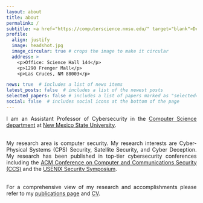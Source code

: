 ```yaml
---
layout: about
title: about
permalink: /
subtitle: <a href="https://computerscience.nmsu.edu/" target="blank">Department of Computer Science</a>.
profile:
  align: justify
  image: headshot.jpg
  image_circular: true # crops the image to make it circular
  address: >
    <p>Office: Science Hall 144</p>
    <p>1290 Frenger Mall</p>
    <p>Las Cruces, NM 88003</p>

news: true  # includes a list of news items
latest_posts: false  # includes a list of the newest posts
selected_papers: false # includes a list of papers marked as "selected={true}"
social: false  # includes social icons at the bottom of the page
---
```


<div style="text-align: justify;">
  I am an Assistant Professor of Cybersecurity in the <a href="https://computerscience.nmsu.edu/" target="blank">Computer Science department</a> at <a href="https://nmsu.edu/" target="blank">New Mexico State University</a>. <br /><br />
<!--  ¡Hola! I am a Computer Science Ph.D. candidate at <a href="https://tamucc.edu/" target="blank">Texas A&M University-Corpus Christi (TAMUCC)</a> advised by <a href="https://carlosrubiomedrano.com/" target="blank">Carlos Rubio-Medrano</a>. <br /><br />
   During my Ph.D. I completed an internship at the <a href="https://cispa.de/en" target="blank">CISPA Helmholtz Center for Information Security</a> in Saarbrücken, Germany advised by <a href="https://scholar.google.com/citations?user=7BgdiU4AAAAJ&hl=en&oi=ao" target="blank">Ali Abbasi</a> and <a href="https://scholar.google.com/citations?user=tv2HR38AAAAJ&hl=en" target="blank">Thorsten Holz</a>. Additionally, I was a visiting scholar at the <a href="https://srl-ucsc.github.io/" target="blank">University of California, Santa Cruz</a> hosted by <a href="https://users.soe.ucsc.edu/~alacarde/" target="blank">Alvaro Cardenas</a>. <br /><br />
  Before joining TAMUCC I completed a Master's Degree at Arizona State University working in the <a href="https://sefcom.asu.edu/" target="blank">Security Engineering for Future Computing (SEFCOM)</a> Laboratory advised by <a href="https://adamdoupe.com/" target="blank">Adam Doupé</a>, <a href="http://www.yancomm.net/" target="blank">Yan Shoshitaishvili</a>, <a href="https://rev.fish/" target="blank">Ruoyu "Fish" Wang</a>, and <a href="https://www.tiffanybao.com/" target="blank">Tiffany Bao</a>. <br /><br /> -->

  My research area is computer security. My research interests are Cyber-Physical Systems (CPS) Security, Satellite Security, and Cyber Deception.
  My research has been published in top-tier cybersecurity conferences including the <a href="https://www.sigsac.org/ccs/CCS2020/conference-program.html" target="blank">ACM Conference on Computer and Communications Security (CCS)</a> and the <a href="https://www.usenix.org/conference/usenixsecurity24" target="blank">USENIX Security Symposium</a>.<br /><br />
<!--   and has won awards such as Best Paper Award at the <a href="https://cpsiotsec2024b.github.io/" target="blank">CPSIoTSec Workshop</a>.<br /><br />
   My research has been recognized and supported by the <a href="https://www.iamcybersafe.org/s/2024-scholarship-recipients" target="blank">Center for Cyber Safety and Education (2024)</a>, the <a href="https://www.tamucc.edu/research/graduate-excellence/funding/sage.php" target="blank">Scholar Achievement in Graduate Education (SAGE) Fellowship (2021-2023)</a>, the <a href="https://shpe.org/" target="blank">Society of Hispanic Professional Engineers (2024)</a>, the <a href="https://cahsi.utep.edu/news-posts/cahsi-student-scholars/" target="blank">Computing Alliance of Hispanic-Serving Institutions (CAHSI) (2024)</a>, and the <a href="https://conahcyt.mx/" target="blank">Mexican National Council for Science and Technology (CONACYT) (2021-2025)</a>. <br /><br /> -->

  For a comprehensive view of my research and accomplishments please refer to my <a href="https://efrenlopez.org/publications/" target="_self">publications page</a> and <a href="https://efrenlopez.org/assets/pdf/cv_academic_efrenlopez.pdf" target="_self">CV</a>.<br /><br />
</div>

